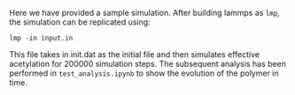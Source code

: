 Here we have provided a sample simulation. After building lammps as `lmp`, the simulation can be replicated using:

`lmp -in input.in`

This file takes in init.dat as the initial file and then simulates effective acetylation for 200000 simulation steps. The subsequent analysis has been performed in `test_analysis.ipynb` to show the evolution of the polymer in time.


